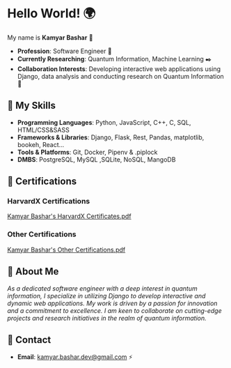 # Hello World! 🌍

My name is **Kamyar Bashar** 👋

- **Profession**: Software Engineer 🔧
- **Currently Researching**: Quantum Information, Machine Learning ✒️
- **Collaboration Interests**: Developing interactive web applications using Django, data analysis and conducting research on Quantum Information 🤝
  
## 🦾 My Skills

- **Programming Languages**: Python, JavaScript, C++, C, SQL, HTML/CSS&SASS
- **Frameworks & Libraries**: Django, Flask, Rest, Pandas, matplotlib, bookeh, React...
- **Tools & Platforms**: Git, Docker, Pipenv & .piplock
- **DMBS**: PostgreSQL, MySQL ,SQLite, NoSQL, MangoDB

## 📜 Certifications 

### HarvardX Certifications 

[Kamyar Bashar's HarvardX Certificates.pdf](https://github.com/user-attachments/files/16071887/Kamyar.Bashar.s.HarvardX.Certificates.pdf)

### Other Certifications 

[Kamyar Bashar's Other Certifications.pdf](https://github.com/user-attachments/files/16071910/Kamyar.Bashar.s.Other.Certifications.pdf)

## 🤘 About Me

*As a dedicated software engineer with a deep interest in quantum information, I specialize in utilizing Django to develop interactive and dynamic web applications. My work is driven by a passion for innovation and a commitment to excellence. I am keen to collaborate on cutting-edge projects and research initiatives in the realm of quantum information.*

## 📧 Contact 
- **Email**: kamyar.bashar.dev@gmail.com ⚡
